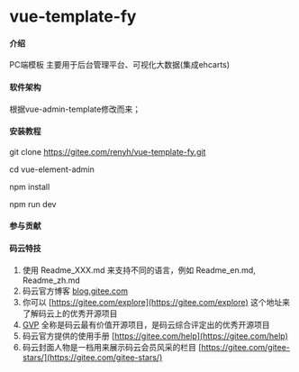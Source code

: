 # vue-template-fy

#### 介绍
PC端模板
主要用于后台管理平台、可视化大数据(集成ehcarts)

#### 软件架构
根据vue-admin-template修改而来；


#### 安装教程

git clone https://gitee.com/renyh/vue-template-fy.git

cd vue-element-admin

npm install

npm run dev


#### 参与贡献



#### 码云特技

1.  使用 Readme\_XXX.md 来支持不同的语言，例如 Readme\_en.md, Readme\_zh.md
2.  码云官方博客 [blog.gitee.com](https://blog.gitee.com)
3.  你可以 [https://gitee.com/explore](https://gitee.com/explore) 这个地址来了解码云上的优秀开源项目
4.  [GVP](https://gitee.com/gvp) 全称是码云最有价值开源项目，是码云综合评定出的优秀开源项目
5.  码云官方提供的使用手册 [https://gitee.com/help](https://gitee.com/help)
6.  码云封面人物是一档用来展示码云会员风采的栏目 [https://gitee.com/gitee-stars/](https://gitee.com/gitee-stars/)
